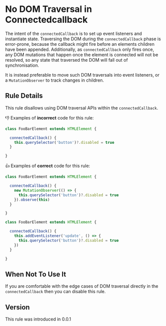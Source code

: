 # No DOM Traversal in Connectedcallback

The intent of the `connectedCallback` is to set up event listeners and instantiate state. Traversing the DOM during the `connectedCallback` phase is error-prone, because the callback might fire before an elements children have been appended. Additionally, as `connectedCallback` only fires once, any DOM mutations that happen once the element is connected will not be resolved, so any state that traversed the DOM will fall out of synchronisation.

It is instead preferable to move such DOM traversals into event listeners, or a `MutationObserver` to track changes in children.

## Rule Details

This rule disallows using DOM traversal APIs within the `connectedCallback`.

👎 Examples of **incorrect** code for this rule:

```js
class FooBarElement extends HTMLElement {

  connectedCallback() {
    this.querySelector('button')?.disabled = true
  }

}
```


👍 Examples of **correct** code for this rule:

```js
class FooBarElement extends HTMLElement {

  connectedCallback() {
    new MutationObserver(() => {
      this.querySelector('button')?.disabled = true
    }).observe(this)
  }

}
```

```js
class FooBarElement extends HTMLElement {

  connectedCallback() {
    this.addEventListener('update', () => {
      this.querySelector('button')?.disabled = true
    })
  }

}
```

## When Not To Use It

If you are comfortable with the edge cases of DOM traversal directly in the `connectedCallback` then you can disable this rule.

## Version

This rule was introduced in 0.0.1
